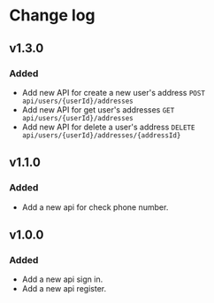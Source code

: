 # Change log

## v1.3.0

### Added
- Add new API for create a new user's address `POST api/users/{userId}/addresses`
- Add new API for get user's addresses `GET api/users/{userId}/addresses`
- Add new API for delete a user's address `DELETE api/users/{userId}/addresses/{addressId}`

## v1.1.0

### Added
- Add a new api for check phone number.


## v1.0.0

### Added
- Add a new api sign in.
- Add a new api register.